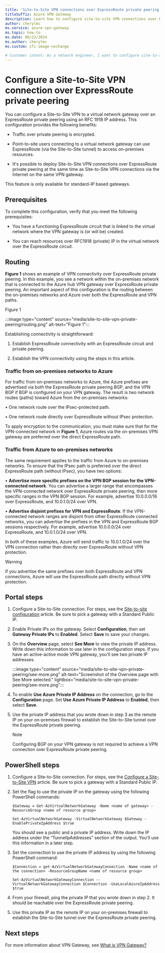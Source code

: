 ```yaml
---
title: 'Site-to-Site VPN connections over ExpressRoute private peering'
titleSuffix: Azure VPN Gateway
description: Learn how to configure site-to-site VPN connections over ExpressRoute private peering in order to encrypt traffic.
author: cherylmc
ms.service: azure-vpn-gateway
ms.topic: how-to
ms.date: 08/22/2024
ms.author: cherylmc
ms.custom: sfi-image-nochange

# Customer intent: As a network engineer, I want to configure site-to-site VPN connections over ExpressRoute private peering, so that I can ensure encrypted traffic between on-premises resources and Azure while maintaining flexible networking options.
---
```

# Configure a Site-to-Site VPN connection over ExpressRoute private peering

You can configure a Site-to-Site VPN to a virtual network gateway over an ExpressRoute private peering using an RFC 1918 IP address. This configuration provides the following benefits:

* Traffic over private peering is encrypted.

* Point-to-site users connecting to a virtual network gateway can use ExpressRoute (via the Site-to-Site tunnel) to access on-premises resources.

* It's possible to deploy Site-to-Site VPN connections over ExpressRoute private peering at the same time as Site-to-Site VPN connections via the Internet on the same VPN gateway.

This feature is only available for standard-IP based gateways.

## Prerequisites

To complete this configuration, verify that you meet the following prerequisites:

* You have a functioning ExpressRoute circuit that is linked to the virtual network where the VPN gateway is (or will be) created.

* You can reach resources over RFC1918 (private) IP in the virtual network over the ExpressRoute circuit.

## <a name="routing"></a>Routing

**Figure 1** shows an example of VPN connectivity over ExpressRoute private peering. In this example, you see a network within the on-premises network that is connected to the Azure hub VPN gateway over ExpressRoute private peering. An important aspect of this configuration is the routing between the on-premises networks and Azure over both the ExpressRoute and VPN paths.

Figure 1

:::image type="content" source="media/site-to-site-vpn-private-peering/routing.png" alt-text="Figure 1":::

Establishing connectivity is straightforward:

1. Establish ExpressRoute connectivity with an ExpressRoute circuit and private peering.

1. Establish the VPN connectivity using the steps in this article.

### Traffic from on-premises networks to Azure

For traffic from on-premises networks to Azure, the Azure prefixes are advertised via both the ExpressRoute private peering BGP, and the VPN BGP if BGP is configured on your VPN gateway. The result is two network routes (paths) toward Azure from the on-premises networks:

• One network route over the IPsec-protected path.

• One network route directly over ExpressRoute without IPsec protection.

To apply encryption to the communication, you must make sure that for the VPN-connected network in **Figure 1**, Azure routes via the on-premises VPN gateway are preferred over the direct ExpressRoute path.

### Traffic from Azure to on-premises networks

The same requirement applies to the traffic from Azure to on-premises networks. To ensure that the IPsec path is preferred over the direct ExpressRoute path (without IPsec), you have two options:

• **Advertise more specific prefixes on the VPN BGP session for the VPN-connected network**. You can advertise a larger range that encompasses the VPN-connected network over ExpressRoute private peering, then more specific ranges in the VPN BGP session. For example, advertise 10.0.0.0/16 over ExpressRoute, and 10.0.1.0/24 over VPN.

• **Advertise disjoint prefixes for VPN and ExpressRoute**. If the VPN-connected network ranges are disjoint from other ExpressRoute connected networks, you can advertise the prefixes in the VPN and ExpressRoute BGP sessions respectively. For example, advertise 10.0.0.0/24 over ExpressRoute, and 10.0.1.0/24 over VPN.

In both of these examples, Azure will send traffic to 10.0.1.0/24 over the VPN connection rather than directly over ExpressRoute without VPN protection.

> [!WARNING]
> If you advertise the same prefixes over both ExpressRoute and VPN connections, Azure will use the ExpressRoute path directly without VPN protection.

## <a name="portal"></a>Portal steps

1. Configure a Site-to-Site connection. For steps, see the [Site-to-site configuration](./tutorial-site-to-site-portal.md) article. Be sure to pick a gateway with a Standard Public IP.
1. Enable Private IPs on the gateway. Select **Configuration**, then set **Gateway Private IPs** to **Enabled**. Select **Save** to save your changes.
1. On the **Overview** page, select **See More** to view the private IP address. Write down this information to use later in the configuration steps. If you have an active-active mode VPN gateway, you'll see two private IP addresses.

   :::image type="content" source="media/site-to-site-vpn-private-peering/see-more.png" alt-text="Screenshot of the Overview page with See More selected." lightbox="media/site-to-site-vpn-private-peering/see-more.png":::
1. To enable **Use Azure Private IP Address** on the connection, go to the **Configuration** page. Set **Use Azure Private IP Address** to **Enabled**, then select **Save**.

1. Use the private IP address that you wrote down in step 3 as the remote IP on your on-premises firewall to establish the Site-to-Site tunnel over the ExpressRoute private peering.

   > [!NOTE]
   > Configuring BGP on your VPN gateway is not required to achieve a VPN connection over ExpressRoute private peering.

## <a name="powershell"></a>PowerShell steps

1. Configure a Site-to-Site connection. For steps, see the [Configure a Site-to-Site VPN](./tutorial-site-to-site-portal.md) article. Be sure to pick a gateway with a Standard Public IP.
1. Set the flag to use the private IP on the gateway using the following PowerShell commands:

   ```azurepowershell-interactive
   $Gateway = Get-AzVirtualNetworkGateway -Name <name of gateway> -ResourceGroup <name of resource group>

   Set-AzVirtualNetworkGateway -VirtualNetworkGateway $Gateway -EnablePrivateIpAddress $true
   ```

   You should see a public and a private IP address. Write down the IP address under the “TunnelIpAddresses” section of the output. You'll use this information in a later step.

1. Set the connection to use the private IP address by using the following PowerShell command:

   ```azurepowershell-interactive
   $Connection = get-AzVirtualNetworkGatewayConnection -Name <name of the connection> -ResourceGroupName <name of resource group>

   Set-AzVirtualNetworkGatewayConnection --VirtualNetworkGatewayConnection $Connection -UseLocalAzureIpAddress $true
   ```

1. From your firewall, ping the private IP that you wrote down in step 2. It should be reachable over the ExpressRoute private peering.
1. Use this private IP as the remote IP on your on-premises firewall to establish the Site-to-Site tunnel over the ExpressRoute private peering.

## Next steps

For more information about VPN Gateway, see [What is VPN Gateway?](vpn-gateway-about-vpngateways.md)
